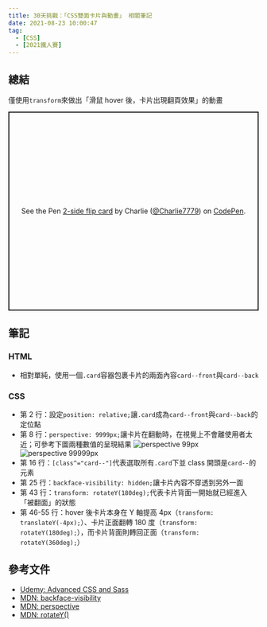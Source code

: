 ```yaml
---
title: 30天挑戰：「CSS雙面卡片與動畫」 相關筆記
date: 2021-08-23 10:00:47
tag:
  - [CSS]
  - [2021鐵人賽]
---
```


## 總結

僅使用`transform`來做出「滑鼠 hover 後，卡片出現翻頁效果」的動畫

<p class="codepen" data-height="400" data-default-tab="css,result" data-slug-hash="rNmEmKY" data-user="Charlie7779" style="height: 400px; box-sizing: border-box; display: flex; align-items: center; justify-content: center; border: 2px solid; margin: 1em 0; padding: 1em;">
  <span>See the Pen <a href="https://codepen.io/Charlie7779/pen/rNmEmKY">
  2-side flip card</a> by Charlie (<a href="https://codepen.io/Charlie7779">@Charlie7779</a>)
  on <a href="https://codepen.io">CodePen</a>.</span>
</p>
<script async src="https://cpwebassets.codepen.io/assets/embed/ei.js"></script>

## 筆記

<script src="https://gist.github.com/tzynwang/4e52550bb559c1aedd68a712540cb634.js"></script>

### HTML

- 相對單純，使用一個`.card`容器包裹卡片的兩面內容`card--front`與`card--back`

### CSS

- 第 2 行：設定`position: relative;`讓`.card`成為`card--front`與`card--back`的定位點
- 第 8 行：`perspective: 9999px;`讓卡片在翻動時，在視覺上不會離使用者太近；可參考下圖兩種數值的呈現結果
  ![perspective 99px](/2021/ithome2021-10-css-flip-card/perspective-99px.png)
  ![perspective 99999px](/2021/ithome2021-10-css-flip-card/perspective-99999px.png)
- 第 16 行：`[class^="card--"]`代表選取所有`.card`下並 class 開頭是`card--`的元素
- 第 25 行：`backface-visibility: hidden;`讓卡片內容不穿透到另外一面
- 第 43 行：`transform: rotateY(180deg);`代表卡片背面一開始就已經進入「被翻面」的狀態
- 第 46-55 行：hover 後卡片本身在 Y 軸提高 4px（`transform: translateY(-4px);`）、卡片正面翻轉 180 度（`transform: rotateY(180deg);`），而卡片背面則轉回正面（`transform: rotateY(360deg);`）

## 參考文件

- [Udemy: Advanced CSS and Sass](https://www.udemy.com/course/advanced-css-and-sass/)
- [MDN: backface-visibility](https://developer.mozilla.org/en-US/docs/Web/CSS/backface-visibility)
- [MDN: perspective](https://developer.mozilla.org/en-US/docs/Web/CSS/perspective)
- [MDN: rotateY()](<https://developer.mozilla.org/en-US/docs/Web/CSS/transform-function/rotateY()>)
